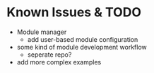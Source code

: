 # Known Issues & TODO
* Module manager
	* add user-based module configuration
* some kind of module development workflow
	* seperate repo?
* add more complex examples
